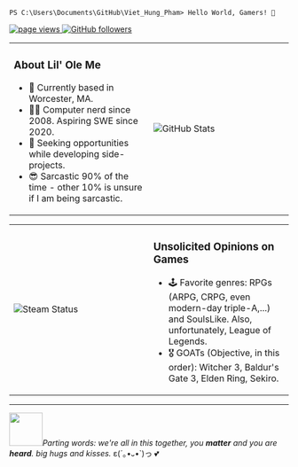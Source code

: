 ```console
PS C:\Users\Documents\GitHub\Viet_Hung_Pham> Hello World, Gamers! 👋 
```

<p>
  <a href="https://github.com/HungVPham">
    <img src="https://komarev.com/ghpvc/?username=HungVPham" alt="page views">
  </a>
  <a href="https://github.com/HungVPham?tab=followers">
    <img alt="GitHub followers" src="https://img.shields.io/github/followers/HungVPham?color=blue&logo=github">
  </a>
</p>

<table>
<tr>
<td width="50%">

 ### About Lil' Ole Me
- 📍 Currently based in Worcester, MA.
- 👨‍💻 Computer nerd since 2008. Aspiring SWE since 2020.
- 🎯 Seeking opportunities while developing side-projects.
- 😎 Sarcastic 90% of the time - other 10% is unsure if I am being sarcastic. 

</td>
<td width="50%">
<img src="https://github-readme-stats.vercel.app/api?username=HungVPham&show_icons=true&theme=react" alt="GitHub Stats">
</td>
</tr>
</table>

<table>
<tr>
<td width="50%">
<img src="https://github-readme-steam-status.vercel.app/status/?steamid=76561198241297500&show_recent_game_bg=true" alt="Steam Status">
</td>
<td width="50%">

 ### Unsolicited Opinions on Games
- 🕹️ Favorite genres: RPGs (ARPG, CRPG, even modern-day triple-A,...) and SoulsLike. Also, unfortunately, League of Legends.
- 🎖️ GOATs (Objective, in this order): Witcher 3, Baldur's Gate 3, Elden Ring, Sekiro.

</td>
</tr>
</table>

---
<img src="https://media.giphy.com/media/LnQjpWaON8nhr21vNW/giphy.gif" width="60">*Parting words: we're all in this together, you **matter** and you are **heard**. big hugs and kisses.* ε(´｡•᎑•`)っ 💕
